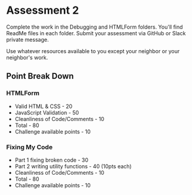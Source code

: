 # Assessment 2
Complete the work in the Debugging and HTMLForm folders. You'll find ReadMe files in each folder.  Submit your assessment via GitHub or Slack private message.

Use whatever resources available to you except your neighbor or your neighbor's work.



## Point Break Down

### HTMLForm
- Valid HTML & CSS - 20
- JavaScript Validation - 50
- Cleanliness of Code/Comments - 10
- Total - 80
- Challenge available points - 10


### Fixing My Code
- Part 1 fixing broken code - 30
- Part 2 writing utility functions - 40 (10pts each)
- Cleanliness of Code/Comments - 10 
- Total - 80
- Challenge available points - 10